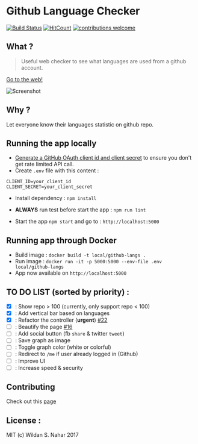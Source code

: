 # Github Language Checker

[![Build Status](https://travis-ci.org/wildan3105/github-langs.svg?branch=master)](https://travis-ci.org/wildan3105/github-langs) [![HitCount](http://hits.dwyl.com/wildan3105/github-langs.svg)](http://hits.dwyl.com/wildan3105/github-langs)   [![contributions welcome](https://img.shields.io/badge/contributions-welcome-brightgreen.svg?style=flat)](https://github.com/wildan3105/github-langs/issues)


## What ?

> Useful web checker to see what languages are used from a github account.

[Go to the web!](https://githublangs.herokuapp.com)

![Screenshot](screenshot3.png)

## Why ?

Let everyone know their languages statistic on github repo.

## Running the app locally

* [Generate a GitHub OAuth client id and client secret](https://github.com/settings/applications/new) to ensure you don't get rate limited API call.
* Create `.env` file with this content :

```
CLIENT_ID=your_client_id
CLIENT_SECRET=your_client_secret
```

* Install dependency : `npm install`
* **ALWAYS** run test before start the app : `npm run lint`

* Start the app `npm start` and go to : `http://localhost:5000`

## Running app through Docker

* Build image : `docker build -t local/github-langs .`
* Run image : `docker run -it -p 5000:5000 --env-file .env local/github-langs`
* App now available on `http://localhost:5000`

## TO DO LIST (sorted by priority) :
- [x] : Show repo > 100 (currently, only support repo < 100)
- [x] : Add vertical bar based on languages
- [x] : Refactor the controller (**urgent**) [#22](https://github.com/wildan3105/github-langs/issues/22)
- [ ] : Beautify the page [#16](https://github.com/wildan3105/github-langs/issues/16)
- [ ] : Add social button (fb `share` & twitter `tweet`)
- [ ] : Save graph as image
- [ ] : Toggle graph color (white or colorful)
- [ ] : Redirect to `/me` if user already logged in (Github)
- [ ] : Improve UI
- [ ] : Increase speed & security

## Contributing

Check out this [page](CONTRIBUTING.md)

## License :

MIT (c) Wildan S. Nahar 2017
